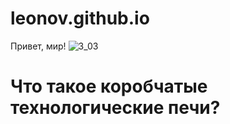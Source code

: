 # leonov.github.io
Привет,
мир!
![3_03](https://github.com/user-attachments/assets/7a27f761-ba7a-428d-82ab-989f462446fb)
# Что такое коробчатые технологические печи?
